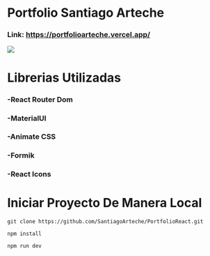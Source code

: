 # Portfolio Santiago Arteche

### Link: https://portfolioarteche.vercel.app/

![](https://res.cloudinary.com/santiago-arteche/image/upload/v1705105086/Your_Repositories_-_Google_Chrome_12_1_2024_21_16_14_xvy6t0.png)

# Librerias Utilizadas

### -React Router Dom

### -MaterialUI

### -Animate CSS

### -Formik

### -React Icons

# Iniciar Proyecto De Manera Local

```
git clone https://github.com/SantiagoArteche/PortfolioReact.git
```

```
npm install
```

```
npm run dev
```
